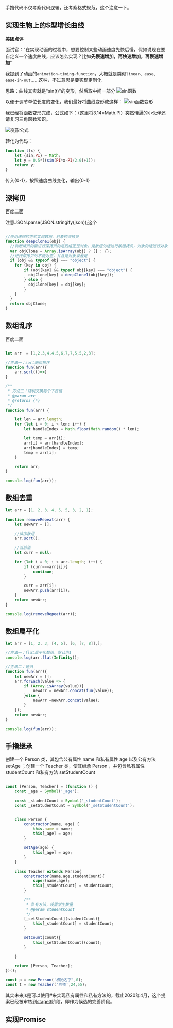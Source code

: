 
手撸代码不仅考察代码逻辑，还考察格式规范，这个注意一下。


## 实现生物上的S型增长曲线

**美团点评**

面试官："在实现动画的过程中，想要控制某些动画速度先快后慢，假如说现在要自定义一个速度曲线，应该怎么实现？比如**先慢速增加，再快速增加，再慢速增加**"

我提到了动画的`animation-timing-function`，大概就是类似`linear`、`ease`、`ease-in-out`……这种，不过意思是要实现定制化

思路：曲线其实就是"sin(t)"的变形，然后取中间一部分
![sin函数](https://s1.ax1x.com/2020/04/04/GwyBLT.jpg)

以便于调节单位长度的变化，我们最好将曲线变形成这样：
![sin函数变形](https://s1.ax1x.com/2020/04/04/G0ti8S.jpg)

我已经将函数变形完成，公式如下：（这里将3.14=Math.PI）突然懵逼的小伙伴还请复习三角函数知识。

![变形公式](https://s1.ax1x.com/2020/04/05/GBmRMV.jpg)

转化为代码：

```javascript
function l(x) {
    let {sin,PI} = Math;
    let y = 0.5*((sin(PI*x-PI/2.0)+1));
    return y;
}
```

传入{0-1}，按照速度曲线变化，输出{0-1}

## 深拷贝

百度二面

注意JSON.parse(JSON.stringify(json));这个

```javascript

//使用递归的方式实现数组、对象的深拷贝
function deepClone1(obj) {
  //判断拷贝的要进行深拷贝的是数组还是对象，是数组的话进行数组拷贝，对象的话进行对象拷贝
  var objClone = Array.isArray(obj) ? [] : {};
  //进行深拷贝的不能为空，并且是对象或者是
  if (obj && typeof obj === "object") {
    for (key in obj) {
        if (obj[key] && typeof obj[key] === "object") {
          objClone[key] = deepClone1(obj[key]);
        } else {
          objClone[key] = obj[key];
        }
    }
  }
  return objClone;
}

```

## 数组乱序

百度二面

```javascript

let arr  = [1,2,3,4,4,5,6,7,7,5,5,2,3];

//方法一：sort随机排序
function fun(arr){
	arr.sort(()=>)
}

/**
 * 方法二：随机交换每个下表值
 * @param arr
 * @returns {*}
 */
function fun(arr) {

    let len = arr.length;
    for (let i = 0; i < len; i++) {
        let handleIndex = Math.floor(Math.random() * len);

        let temp = arr[i];
        arr[i] = arr[handleIndex];
        arr[handleIndex] = temp;
        temp = arr[i];
    }

    return arr;
}

console.log(fun(arr));

```

## 数组去重

```javascript
let arr = [1, 2, 3, 4, 5, 5, 3, 2, 1];

function removeRepeat(arr) {
    let newArr = [];

    //排序数组
    arr.sort();

    //当前值
    let curr = null;
    
    for (let i = 0; i < arr.length; i++) {
        if (curr===arr[i]){
            continue;
        }

        curr = arr[i];
        newArr.push(arr[i]);
    }
    return newArr;
}

console.log(removeRepeat(arr));
```

## 数组扁平化

```javascript
let arr = [1, 2, 3, [4, 5], [6, [7, 8]],];

//方法一：flat扁平化数组，默认为1
console.log(arr.flat(Infinity));

//方法二：递归
function fun(arr){
    let newArr = [];
    arr.forEach(value => {
        if (Array.isArray(value)){
            newArr = newArr.concat(fun(value));
        }else {
            newArr =newArr.concat(value);
        }
    });
    return newArr;
}

console.log(fun(arr));
```

## 手撸继承

创建一个 Person 类，其包含公有属性 name 和私有属性 age 以及公有方法 setAge ；创建一个 Teacher 类，使其继承 Person ，并包含私有属性 studentCount 和私有方法 setStudentCount 

```javascript

const [Person, Teacher] = (function () {
    const _age = Symbol('_age');

    const _studentCount = Symbol('_studentCount');
    const _setStudentCount = Symbol('_setStudentCount');


    class Person {
        constructor(name, age) {
            this.name = name;
            this[_age] = age;
        }

        setAge(age) {
            this[_age] = age;
        }
    }

    class Teacher extends Person{
        constructor(name,age,studentCount){
            super(name,age);
            this[_studentCount] = studentCount;
        }

        /**
         * 私有方法，设置学生数量
         * @param studentCount
         */
        [_setStudentCount](studentCount){
            this[_studentCount] = studentCount;
        }

        setCount(count){
            this[_setStudentCount](count);
        }

    }

    return [Person, Teacher];
})();

const p = new Person('初始名字',0);
const t = new Teacher('老师',24,55);

```

其实未来js是可以使用#来实现私有属性和私有方法的，截止2020年4月，这个提案已经被审核到[stage3](https://github.com/tc39/proposal-private-methods)阶段，即作为候选的完善阶段。
## 实现Promise
